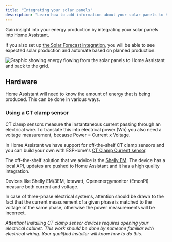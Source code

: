 ```yaml
---
title: "Integrating your solar panels"
description: "Learn how to add information about your solar panels to Home Assistant home energy management."
---
```


Gain insight into your energy production by integrating your solar panels into Home Assistant.

If you also set up [the Solar Forecast integration](/integrations/forecast_solar), you will be able to see expected solar production and automate based on planned production.

<img src='/images/docs/energy/solar.png' alt='Graphic showing energy flowing from the solar panels to Home Assistant and back to the grid.' style='border: 0;box-shadow: none;'>

## Hardware

Home Assistant will need to know the amount of energy that is being produced. This can be done in various ways.

### Using a CT clamp sensor

CT clamp sensors measure the instantaneous current passing through an electrical wire. To translate this into electrical power (Wh) you also need a voltage measurement, because Power = Current x Voltage.

In Home Assistant we have support for off-the-shelf CT clamp sensors and you can build your own with ESPHome's [CT Clamp Current sensor](https://esphome.io/components/sensor/ct_clamp.html).

The off-the-shelf solution that we advice is the [Shelly EM](https://shop.shelly.cloud/shelly-em-120a-clamp-wifi-smart-home-automation#143). The device has a local API, updates are pushed to Home Assistant and it has a high quality integration.

Devices like Shelly EM/3EM, Iotawatt, Openenergymonitor (EmonPi) measure both current and voltage.

In case of three-phase electrical systems, attention should be drawn to the fact that the current measurement of a given phase is matched to the voltage of the same phase, otherwise the power measurements will be incorrect.

_Attention! Installing CT clamp sensor devices requires opening your electrical cabinet. This work should be done by someone familiar with electrical wiring. Your qualified installer will know how to do this._

